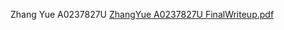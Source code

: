Zhang Yue A0237827U
[ZhangYue A0237827U FinalWriteup.pdf](https://github.com/gnahzeus/task-manager/files/7812728/ZhangYue.A0237827U.FinalWriteup.pdf)


